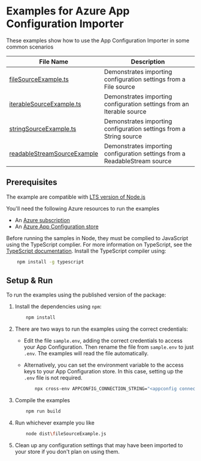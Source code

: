 # Examples for Azure App Configuration Importer

These examples show how to use the App Configuration Importer in some common scenarios

| File Name                                                                          | Description                                                                  |
| ---------------------------------------------------------------------------------- | ---------------------------------------------------------------------------- |
| [fileSourceExample.ts](./src/fileSourceExample.ts)                                 |  Demonstrates importing configuration settings from a File source            |
| [iterableSourceExample.ts](./src/iterableSourceExample.ts)                         |  Demonstrates importing configuration settings from an Iterable source       |
| [stringSourceExample.ts](./src/stringSourceExample.ts)                             |  Demonstrates importing configuration settings from a String source          |
| [readableStreamSourceExample](./src/readableStreamSourceExample.ts)                |  Demonstrates importing configuration settings from a ReadableStream source  |

## Prerequisites

The example are compatible with [LTS version of Node.js](https://github.com/nodejs/release#release-schedule)

You'll need the following Azure resources to run the examples

- An [Azure subscription](https://azure.microsoft.com/free/)
- An [Azure App Configuration store](https://learn.microsoft.com/azure/azure-app-configuration/quickstart-azure-app-configuration-create?tabs=azure-portal)

Before running the samples in Node, they must be complied to JavaScript using the TypeScript complier. For more information on TypeScript,
see the [TypeScript documentation]("https://www.typescriptlang.org/docs/home"). Install the TypeScript compiler using:

```bash
    npm install -g typescript
```

## Setup & Run

To run the examples using the published version of the package:

1. Install the dependencies using `npm`:

    ```bash
        npm install
    ```
2. There are two ways to run the examples using the correct credentials:

    - Edit the file `sample.env`, adding the correct credentials to access your App Configuration. Then rename the file from `sample.env` to just `.env`. The examples will read the file automatically.

    - Alternatively, you can set the environment variable to the access keys to your App Configuration store. In this case, setting up the `.env` file is not required.

        ```bash
            npx cross-env APPCONFIG_CONNECTION_STRING="<appconfig connection string>"
        ```

3. Compile the examples

    ```bash
        npm run build
    ```

4. Run whichever example you like 

    ```bash
        node dist\fileSourceExample.js
    ```

5. Clean up any configuration settings that may have been imported to your store if you don't plan on using them.
